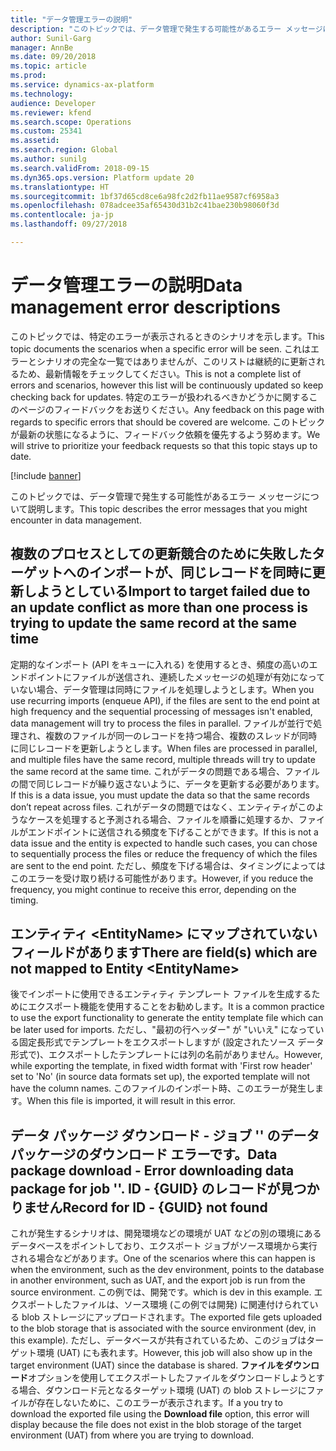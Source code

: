 ```yaml
---
title: "データ管理エラーの説明"
description: "このトピックでは、データ管理で発生する可能性があるエラー メッセージについて説明します。"
author: Sunil-Garg
manager: AnnBe
ms.date: 09/20/2018
ms.topic: article
ms.prod: 
ms.service: dynamics-ax-platform
ms.technology: 
audience: Developer
ms.reviewer: kfend
ms.search.scope: Operations
ms.custom: 25341
ms.assetid: 
ms.search.region: Global
ms.author: sunilg
ms.search.validFrom: 2018-09-15
ms.dyn365.ops.version: Platform update 20
ms.translationtype: HT
ms.sourcegitcommit: 1bf37d65cd8ce6a98fc2d2fb11ae9587cf6958a3
ms.openlocfilehash: 078adcee35af65430d31b2c41bae230b98060f3d
ms.contentlocale: ja-jp
ms.lasthandoff: 09/27/2018

---
```


# <a name="data-management-error-descriptions"></a><span data-ttu-id="b2e0b-103">データ管理エラーの説明</span><span class="sxs-lookup"><span data-stu-id="b2e0b-103">Data management error descriptions</span></span>
<span data-ttu-id="b2e0b-104">このトピックでは、特定のエラーが表示されるときのシナリオを示します。</span><span class="sxs-lookup"><span data-stu-id="b2e0b-104">This topic documents the scenarios when a specific error will be seen.</span></span> <span data-ttu-id="b2e0b-105">これはエラーとシナリオの完全な一覧ではありませんが、このリストは継続的に更新されるため、最新情報をチェックしてください。</span><span class="sxs-lookup"><span data-stu-id="b2e0b-105">This is not a complete list of errors and scenarios, however this list will be continuously updated so keep checking back for updates.</span></span> <span data-ttu-id="b2e0b-106">特定のエラーが扱われるべきかどうかに関するこのページのフィードバックをお送りください。</span><span class="sxs-lookup"><span data-stu-id="b2e0b-106">Any feedback on this page with regards to specific errors that should be covered are welcome.</span></span> <span data-ttu-id="b2e0b-107">このトピックが最新の状態になるように、フィードバック依頼を優先するよう努めます。</span><span class="sxs-lookup"><span data-stu-id="b2e0b-107">We will strive to prioritize your feedback requests so that this topic stays up to date.</span></span>

[!include [banner](../includes/banner.md)]

<span data-ttu-id="b2e0b-108">このトピックでは、データ管理で発生する可能性があるエラー メッセージについて説明します。</span><span class="sxs-lookup"><span data-stu-id="b2e0b-108">This topic describes the error messages that you might encounter in data management.</span></span>

## <a name="import-to-target-failed-due-to-an-update-conflict-as-more-than-one-process-is-trying-to-update-the-same-record-at-the-same-time"></a><span data-ttu-id="b2e0b-109">複数のプロセスとしての更新競合のために失敗したターゲットへのインポートが、同じレコードを同時に更新しようとしている</span><span class="sxs-lookup"><span data-stu-id="b2e0b-109">Import to target failed due to an update conflict as more than one process is trying to update the same record at the same time</span></span>
<span data-ttu-id="b2e0b-110">定期的なインポート (API をキューに入れる) を使用するとき、頻度の高いのエンドポイントにファイルが送信され、連続したメッセージの処理が有効になっていない場合、データ管理は同時にファイルを処理しようとします。</span><span class="sxs-lookup"><span data-stu-id="b2e0b-110">When you use recurring imports (enqueue API), if the files are sent to the end point at high frequency and the sequential processing of messages isn't enabled, data management will try to process the files in parallel.</span></span> <span data-ttu-id="b2e0b-111">ファイルが並行で処理され、複数のファイルが同一のレコードを持つ場合、複数のスレッドが同時に同じレコードを更新しようとします。</span><span class="sxs-lookup"><span data-stu-id="b2e0b-111">When files are processed in parallel, and multiple files have the same record, multiple threads will try to update the same record at the same time.</span></span> <span data-ttu-id="b2e0b-112">これがデータの問題である場合、ファイルの間で同じレコードが繰り返さないように、データを更新する必要があります。</span><span class="sxs-lookup"><span data-stu-id="b2e0b-112">If this is a data issue, you must update the data so that the same records don’t repeat across files.</span></span> <span data-ttu-id="b2e0b-113">これがデータの問題ではなく、エンティティがこのようなケースを処理すると予測される場合、ファイルを順番に処理するか、ファイルがエンドポイントに送信される頻度を下げることができます。</span><span class="sxs-lookup"><span data-stu-id="b2e0b-113">If this is not a data issue and the entity is expected to handle such cases, you can chose to sequentially process the files or reduce the frequency of which the files are sent to the end point.</span></span> <span data-ttu-id="b2e0b-114">ただし、頻度を下げる場合は、タイミングによってはこのエラーを受け取り続ける可能性があります。</span><span class="sxs-lookup"><span data-stu-id="b2e0b-114">However, if you reduce the frequency, you might continue to receive this error, depending on the timing.</span></span>

## <a name="there-are-fields-which-are-not-mapped-to-entity-ltentitynamegt"></a><span data-ttu-id="b2e0b-115">エンティティ &lt;EntityName&gt; にマップされていないフィールドがあります</span><span class="sxs-lookup"><span data-stu-id="b2e0b-115">There are field(s) which are not mapped to Entity &lt;EntityName&gt;</span></span>
<span data-ttu-id="b2e0b-116">後でインポートに使用できるエンティティ テンプレート ファイルを生成するためにエクスポート機能を使用することをお勧めします。</span><span class="sxs-lookup"><span data-stu-id="b2e0b-116">It is a common practice to use the export functionality to generate the entity template file which can be later used for imports.</span></span> <span data-ttu-id="b2e0b-117">ただし、"最初の行ヘッダー" が "いいえ" になっている固定長形式でテンプレートをエクスポートしますが (設定されたソース データ形式で)、エクスポートしたテンプレートには列の名前がありません。</span><span class="sxs-lookup"><span data-stu-id="b2e0b-117">However, while exporting the template, in fixed width format with 'First row header' set to 'No' (in source data formats set up), the exported template will not have the column names.</span></span> <span data-ttu-id="b2e0b-118">このファイルのインポート時、このエラーが発生します。</span><span class="sxs-lookup"><span data-stu-id="b2e0b-118">When this file is imported, it will result in this error.</span></span> 

## <a name="data-package-download---error-downloading-data-package-for-job--record-for-id---guid-not-found"></a><span data-ttu-id="b2e0b-119">データ パッケージ ダウンロード - ジョブ '' のデータ パッケージのダウンロード エラーです。</span><span class="sxs-lookup"><span data-stu-id="b2e0b-119">Data package download - Error downloading data package for job ''.</span></span> <span data-ttu-id="b2e0b-120">ID - {GUID} のレコードが見つかりません</span><span class="sxs-lookup"><span data-stu-id="b2e0b-120">Record for ID - {GUID} not found</span></span>
<span data-ttu-id="b2e0b-121">これが発生するシナリオは、開発環境などの環境が UAT などの別の環境にあるデータベースをポイントしており、エクスポート ジョブがソース環境から実行される場合などがあります。</span><span class="sxs-lookup"><span data-stu-id="b2e0b-121">One of the scenarios where this can happen is when the environment, such as the dev environment, points to the database in another environment, such as UAT, and the export job is run from the source environment.</span></span> <span data-ttu-id="b2e0b-122">この例では、開発です。</span><span class="sxs-lookup"><span data-stu-id="b2e0b-122">which is dev in this example.</span></span> <span data-ttu-id="b2e0b-123">エクスポートしたファイルは、ソース環境 (この例では開発) に関連付けられている blob ストレージにアップロードされます。</span><span class="sxs-lookup"><span data-stu-id="b2e0b-123">The exported file gets uploaded to the blob storage that is associated with the source environment (dev, in this example).</span></span> <span data-ttu-id="b2e0b-124">ただし、データベースが共有されているため、このジョブはターゲット環境 (UAT) にも表れます。</span><span class="sxs-lookup"><span data-stu-id="b2e0b-124">However, this job will also show up in the target environment (UAT) since the database is shared.</span></span> <span data-ttu-id="b2e0b-125">**ファイルをダウンロード**オプションを使用してエクスポートしたファイルをダウンロードしようとする場合、ダウンロード元となるターゲット環境 (UAT) の blob ストレージにファイルが存在しないために、このエラーが表示されます。</span><span class="sxs-lookup"><span data-stu-id="b2e0b-125">If a you try to download the exported file using the **Download file** option, this error will display because the file does not exist in the blob storage of the target environment (UAT) from where you are trying to download.</span></span>
 

